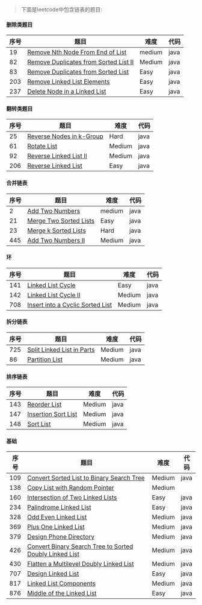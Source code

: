 
> 下面是leetcode中包含链表的题目:

#### 删除类题目                                                              
| 序号 | 题目                                                         | 难度   | 代码 |
| ---- | ------------------------------------------------------------ | ------ | ---- |
| 19   | [Remove   Nth Node From End of List    ](https://leetcode-cn.com/problems/remove-nth-node-from-end-of-list) | medium | java |
| 82   | [Remove   Duplicates from Sorted List II    ](https://leetcode-cn.com/problems/remove-duplicates-from-sorted-list-ii) | Medium | java |
| 83   | [Remove   Duplicates from Sorted List    ](https://leetcode-cn.com/problems/remove-duplicates-from-sorted-list) | Easy   | java |
| 203  | [Remove   Linked List Elements    ](https://leetcode-cn.com/problems/remove-linked-list-elements) | Easy   | java |
| 237  | [Delete Node   in a Linked List    ](https://leetcode-cn.com/problems/delete-node-in-a-linked-list) | Easy   | java |
#### 翻转类题目 
| 序号 | 题目                                                         | 难度   | 代码 |
| ---- | ------------------------------------------------------------ | ------ | ---- |
| 25   | [Reverse Nodes   in k-Group    ](https://leetcode-cn.com/problems/reverse-nodes-in-k-group) | Hard   | java |
| 61   | [Rotate   List    ](https://leetcode-cn.com/problems/rotate-list) | Medium | java |
| 92   | [Reverse   Linked List II    ](https://leetcode-cn.com/problems/reverse-linked-list-ii) | Medium | java |
| 206  | [Reverse   Linked List    ](https://leetcode-cn.com/problems/reverse-linked-list) | Easy   | java |
#### 合并链表   
| 序号 | 题目                                                         | 难度   | 代码 |
| ---- | ------------------------------------------------------------ | ------ | ---- |
| 2    | [Add   Two Numbers    ](https://leetcode-cn.com/problems/add-two-numbers) | medium | java |
| 21   | [Merge   Two Sorted Lists    ](https://leetcode-cn.com/problems/merge-two-sorted-lists) | Easy   | java |
| 23   | [Merge   k Sorted Lists    ](https://leetcode-cn.com/problems/merge-k-sorted-lists) | Hard   | java |
| 445  | [Add   Two Numbers II    ](https://leetcode-cn.com/problems/add-two-numbers-ii) | Medium | java |
#### 环
| 序号 | 题目                                                         | 难度   | 代码 |
| ---- | ------------------------------------------------------------ | ------ | ---- |
| 141  | [Linked   List Cycle    ](https://leetcode-cn.com/problems/linked-list-cycle) | Easy   | java |
| 142  | [Linked   List Cycle II    ](https://leetcode-cn.com/problems/linked-list-cycle-ii) | Medium | java |
| 708  | [Insert   into a Cyclic Sorted List    ](https://leetcode-cn.com/problems/insert-into-a-cyclic-sorted-list) | Medium | java |
#### 拆分链表
| 序号 | 题目                                                         | 难度   | 代码 |
| ---- | ------------------------------------------------------------ | ------ | ---- |
| 725  | [Split Linked   List in Parts    ](https://leetcode-cn.com/problems/split-linked-list-in-parts) | Medium | java |
| 86   | [Partition   List    ](https://leetcode-cn.com/problems/partition-list) | Medium | java |
#### 排序链表 
| 序号 | 题目                                                         | 难度   | 代码 |
| ---- | ------------------------------------------------------------ | ------ | ---- |
| 143  | [Reorder   List    ](https://leetcode-cn.com/problems/reorder-list) | Medium | java |
| 147  | [Insertion   Sort List    ](https://leetcode-cn.com/problems/insertion-sort-list) | Medium | java |
| 148  | [Sort List    ](https://leetcode-cn.com/problems/sort-list)  | Medium | java |
#### 基础
| 序号 | 题目                                                         | 难度   | 代码 |
| ---- | ------------------------------------------------------------ | ------ | ---- |
| 109  | [Convert   Sorted List to Binary Search Tree    ](https://leetcode-cn.com/problems/convert-sorted-list-to-binary-search-tree) | Medium | java |
| 138  | [Copy List   with Random Pointer    ](https://leetcode-cn.com/problems/copy-list-with-random-pointer) | Medium |      |
| 160  | [Intersection   of Two Linked Lists    ](https://leetcode-cn.com/problems/intersection-of-two-linked-lists) | Easy   | java |
| 234  | [Palindrome   Linked List    ](https://leetcode-cn.com/problems/palindrome-linked-list) | Easy   | java |
| 328  | [Odd   Even Linked List    ](https://leetcode-cn.com/problems/odd-even-linked-list) | Medium | java |
| 369  | [Plus   One Linked List    ](https://leetcode-cn.com/problems/plus-one-linked-list) | Medium | java |
| 379  | [Design   Phone Directory    ](https://leetcode-cn.com/problems/design-phone-directory) | Medium | java |
| 426  | [Convert   Binary Search Tree to Sorted Doubly Linked List    ](https://leetcode-cn.com/problems/convert-binary-search-tree-to-sorted-doubly-linked-list) | Medium | java |
| 430  | [Flatten   a Multilevel Doubly Linked List    ](https://leetcode-cn.com/problems/flatten-a-multilevel-doubly-linked-list) | Medium | java |
| 707  | [Design   Linked List    ](https://leetcode-cn.com/problems/design-linked-list) | Easy   | java |
| 817  | [Linked   List Components    ](https://leetcode-cn.com/problems/linked-list-components) | Medium | java |
| 876  | [Middle of the   Linked List    ](https://leetcode-cn.com/problems/middle-of-the-linked-list) | Easy   | java |
